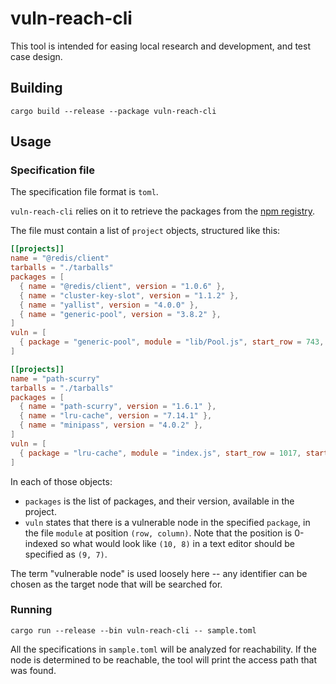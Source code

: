 # vuln-reach-cli

This tool is intended for easing local research and development, and test case design.

## Building

```
cargo build --release --package vuln-reach-cli
```

## Usage

### Specification file

The specification file format is `toml`.

`vuln-reach-cli` relies on it to retrieve the packages from the 
[npm registry](https://registry.npmjs.com/).

The file must contain a list of `project` objects, structured like this:

```toml
[[projects]]
name = "@redis/client"
tarballs = "./tarballs"
packages = [
  { name = "@redis/client", version = "1.0.6" },
  { name = "cluster-key-slot", version = "1.1.2" },
  { name = "yallist", version = "4.0.0" },
  { name = "generic-pool", version = "3.8.2" },
]
vuln = [
  { package = "generic-pool", module = "lib/Pool.js", start_row = 743, start_column = 17, end_row = 743, end_column = 21 }
]

[[projects]]
name = "path-scurry"
tarballs = "./tarballs"
packages = [
  { name = "path-scurry", version = "1.6.1" },
  { name = "lru-cache", version = "7.14.1" },
  { name = "minipass", version = "4.0.2" },
]
vuln = [
  { package = "lru-cache", module = "index.js", start_row = 1017, start_column = 17, end_row = 1017, end_column = 24 }
]
```

In each of those objects: 
- `packages` is the list of packages, and their version, available in the project.
- `vuln` states that there is a vulnerable node
  in the specified `package`, in the file `module` at position `(row, column)`. Note that
  the position is 0-indexed so what would look like `(10, 8)` in a text editor should be
  specified as `(9, 7)`.

The term "vulnerable node" is used loosely here -- any identifier can be chosen as the
target node that will be searched for.

### Running

```
cargo run --release --bin vuln-reach-cli -- sample.toml
```

All the specifications in `sample.toml` will be analyzed for reachability.
If the node is determined to be reachable, the tool will print the access path that was found.
